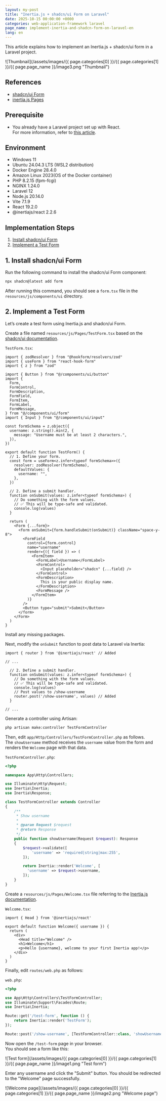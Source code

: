 ```yaml
---
layout: my-post
title: "Inertia.js + shadcn/ui Form on Laravel"
date: 2025-10-15 00:00:00 +0000
categories: web-application-framework laravel
page_name: implement-inertia-and-shadcn-form-on-laravel-en
lang: en
---
```


This article explains how to implement an Inertia.js + shadcn/ui form in a Laravel project.

![Thumbnail](/assets/images/{{ page.categories[0] }}/{{ page.categories[1] }}/{{ page.page_name }}/image3.png "Thumbnail")

## References
- [shadcn/ui Form](https://ui.shadcn.com/docs/components/form)
- [inertia.js Pages](https://inertiajs.com/pages)

## Prerequisite
- You already have a Laravel project set up with React.  
For more information, refer to [this article](/web-application-framework/laravel/set-up-laravel-with-react-project-en).

## Environment
- Windows 11
- Ubuntu 24.04.3 LTS (WSL2 distribution)
- Docker Engine 28.4.0
- Amazon Linux 2023(OS of the Docker container)
- PHP 8.2.15 (fpm-fcgi)
- NGINX 1.24.0
- Laravel 12
- Node.js 20.14.0
- Vite 7.1.9
- React 19.2.0
- @inertiajs/react 2.2.6

## Implementation Steps
1. [Install shadcn/ui Form](#1-install-shadcnui-form)
2. [Implement a Test Form](#2-implement-a-test-form)

## 1. Install shadcn/ui Form
Run the following command to install the shadcn/ui Form component:

```bash
npx shadcn@latest add form
```

After running this command, you should see a `form.tsx` file in the `resources/js/components/ui` directory.

## 2. Implement a Test Form
Let’s create a test form using Inertia.js and shadcn/ui Form.

Create a file named `resources/js/Pages/TestForm.tsx` based on the [shadcn/ui documentation](https://ui.shadcn.com/docs/components/form).

`TestForm.tsx`:

```tsx
import { zodResolver } from "@hookform/resolvers/zod"
import { useForm } from "react-hook-form"
import { z } from "zod"
 
import { Button } from "@/components/ui/button"
import {
  Form,
  FormControl,
  FormDescription,
  FormField,
  FormItem,
  FormLabel,
  FormMessage,
} from "@/components/ui/form"
import { Input } from "@/components/ui/input"
 
const formSchema = z.object({
  username: z.string().min(2, {
    message: "Username must be at least 2 characters.",
  }),
})
 
export default function TestForm() {
  // 1. Define your form.
  const form = useForm<z.infer<typeof formSchema>>({
    resolver: zodResolver(formSchema),
    defaultValues: {
      username: "",
    },
  })
 
  // 2. Define a submit handler.
  function onSubmit(values: z.infer<typeof formSchema>) {
    // Do something with the form values.
    // ✅ This will be type-safe and validated.
    console.log(values)
  }
 
  return (
    <Form {...form}>
      <form onSubmit={form.handleSubmit(onSubmit)} className="space-y-8">
        <FormField
          control={form.control}
          name="username"
          render={({ field }) => (
            <FormItem>
              <FormLabel>Username</FormLabel>
              <FormControl>
                <Input placeholder="shadcn" {...field} />
              </FormControl>
              <FormDescription>
                This is your public display name.
              </FormDescription>
              <FormMessage />
            </FormItem>
          )}
        />
        <Button type="submit">Submit</Button>
      </form>
    </Form>
  )
}

```

Install any missing packages.

Next, modify the `onSubmit` function to post data to Laravel via Inertia:

```tsx
import { router } from '@inertiajs/react' // Added

// ...

  // 2. Define a submit handler.
  function onSubmit(values: z.infer<typeof formSchema>) {
    // Do something with the form values.
    // ✅ This will be type-safe and validated.
    console.log(values)
    // Post values to /show-username
    router.post('/show-username', values) // Added
  }

// ...

```

Generate a controller using Artisan:

```bash
php artisan make:controller TestFormController
```

Then, edit `app/Http/Controllers/TestFormController.php` as follows.  
The `showUsername` method receives the `username` value from the form and renders the `Welcome` page with that data.

`TestFormController.php`:

```php
<?php

namespace App\Http\Controllers;

use Illuminate\Http\Request;
use Inertia\Inertia;
use Inertia\Response;

class TestFormController extends Controller
{
    /**
     * Show username
     *
     * @param Request $request
     * @return Response
     */
    public function showUsername(Request $request): Response
    {
        $request->validate([
            'username' => 'required|string|max:255',
        ]);

        return Inertia::render('Welcome', [
          'username' => $request->username,
        ]);
    }
}

```

Create a `resources/js/Pages/Welcome.tsx` file referring to the [Inertia.js documentation](https://inertiajs.com/pages).

`Welcome.tsx`:

```tsx
import { Head } from '@inertiajs/react'

export default function Welcome({ username }) {
  return (
    <div>
      <Head title="Welcome" />
      <h1>Welcome</h1>
      <p>Hello {username}, welcome to your first Inertia app!</p>
    </div>
  )
}

```

Finally, edit `routes/web.php` as follows:

`web.php`:

```php
<?php

use App\Http\Controllers\TestFormController;
use Illuminate\Support\Facades\Route;
use Inertia\Inertia;

Route::get('/test-form', function () {
    return Inertia::render('TestForm');
});

Route::post('/show-username', [TestFormController::class, 'showUsername']);

```

Now open the `/test-form` page in your browser.  
You should see a form like this:

![Test form](/assets/images/{{ page.categories[0] }}/{{ page.categories[1] }}/{{ page.page_name }}/image1.png "Test form")

Enter any username and click the "Submit" button.
You should be redirected to the "Welcome" page successfully.

![Welcome page](/assets/images/{{ page.categories[0] }}/{{ page.categories[1] }}/{{ page.page_name }}/image2.png "Welcome page")